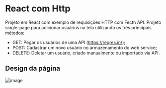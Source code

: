 # React com Http

Projeto em React com exemplo de requisições HTTP com Fecth API. Projeto single-page para adicionar usuários na tela utilizando os três principais métodos:
- GET: Pegar os usuários de uma API (https://reqres.in/);
- POST: Cadastrar um novo usuário no armazenamento do web service;
- DELETE: Deletar um usuário, criado manualmente ou importado via API.

## Design da página

![image](https://user-images.githubusercontent.com/88665251/212788610-81a42cb4-301d-4931-b209-22dff7541679.png)
